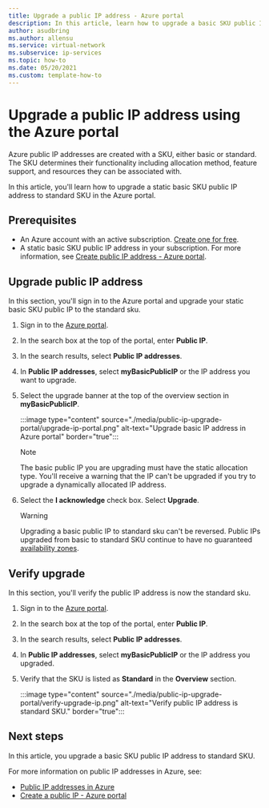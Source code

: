 ```yaml
---
title: Upgrade a public IP address - Azure portal
description: In this article, learn how to upgrade a basic SKU public IP address using the Azure portal.
author: asudbring
ms.author: allensu
ms.service: virtual-network
ms.subservice: ip-services
ms.topic: how-to
ms.date: 05/20/2021
ms.custom: template-how-to 
---
```


# Upgrade a public IP address using the Azure portal

Azure public IP addresses are created with a SKU, either basic or standard. The SKU determines their functionality including allocation method, feature support, and resources they can be associated with. 

In this article, you'll learn how to upgrade a static basic SKU public IP address to standard SKU in the Azure portal.

## Prerequisites

* An Azure account with an active subscription. [Create one for free](https://azure.microsoft.com/free/?ref=microsoft.com&utm_source=microsoft.com&utm_medium=docs&utm_campaign=visualstudio).
* A static basic SKU public IP address in your subscription. For more information, see [Create public IP address - Azure portal](./create-public-ip-portal.md#create-a-basic-sku-public-ip-address).

## Upgrade public IP address

In this section, you'll sign in to the Azure portal and upgrade your static basic SKU public IP to the standard sku.

1. Sign in to the [Azure portal](https://portal.azure.com).

2. In the search box at the top of the portal, enter **Public IP**.

3. In the search results, select **Public IP addresses**.

4. In **Public IP addresses**, select **myBasicPublicIP** or the IP address you want to upgrade.

5. Select the upgrade banner at the top of the overview section in **myBasicPublicIP**.

    :::image type="content" source="./media/public-ip-upgrade-portal/upgrade-ip-portal.png" alt-text="Upgrade basic IP address in Azure portal" border="true":::

    > [!NOTE]
    > The basic public IP you are upgrading must have the static allocation type. You'll receive a warning that the IP can't be upgraded if you try to upgrade a dynamically allocated IP address.

6.  Select the **I acknowledge** check box. Select **Upgrade**.

    > [!WARNING]
    > Upgrading a basic public IP to standard sku can't be reversed. Public IPs upgraded from basic to standard SKU continue to have no guaranteed [availability zones](../../availability-zones/az-overview.md?toc=%2fazure%2fvirtual-network%2ftoc.json#availability-zones).

## Verify upgrade

In this section, you'll verify the public IP address is now the standard sku.

1. Sign in to the [Azure portal](https://portal.azure.com).

2. In the search box at the top of the portal, enter **Public IP**.

3. In the search results, select **Public IP addresses**.

4. In **Public IP addresses**, select **myBasicPublicIP** or the IP address you upgraded.

5. Verify that the SKU is listed as **Standard** in the **Overview** section.

    :::image type="content" source="./media/public-ip-upgrade-portal/verify-upgrade-ip.png" alt-text="Verify public IP address is standard SKU." border="true":::

## Next steps

In this article, you upgrade a basic SKU public IP address to standard SKU.

For more information on public IP addresses in Azure, see:

- [Public IP addresses in Azure](public-ip-addresses.md)
- [Create a public IP - Azure portal](./create-public-ip-portal.md)